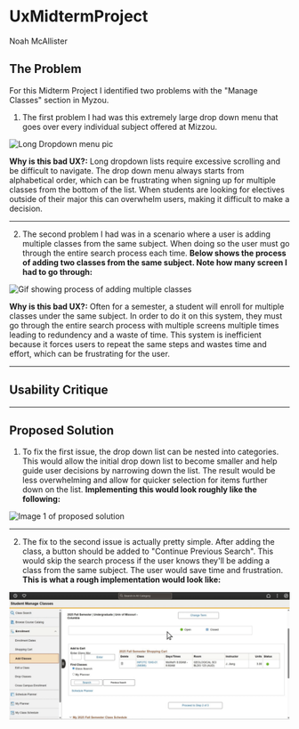 # UxMidtermProject
Noah McAllister

## The Problem
For this Midterm Project I identified two problems with the "Manage Classes" section in Myzou.

1. The first problem I had was this extremely large drop down menu that goes over every individual subject offered at Mizzou.

![Long Dropdown menu pic](https://i.imgur.com/Lz8w0fa.gif)

**Why is this bad UX?:**
Long dropdown lists require excessive scrolling and be difficult to navigate. The drop down menu always starts from alphabetical order, which can be frustrating when signing up for multiple classes from the bottom of the list. When students are looking for electives outside of their major this can overwhelm users, making it difficult to make a decision.
***
2. The second problem I had was in a scenario where a user is adding multiple classes from the same subject. When doing so the user must go through the entire search process each time. **Below shows the process of adding two classes from the same subject. Note how many screen I had to go through:**

![Gif showing process of adding multiple classes](https://github.com/noahmcallister04/UxMidtermProject/blob/main/midtermsecond%20problem%20(1).gif)

**Why is this bad UX?:**
Often for a semester, a student will enroll for multiple classes under the same subject. In order to do it on this system, they must go through the entire search process with multiple screens multiple times leading to redundency and a waste of time. This system is inefficient because it forces users to repeat the same steps and wastes time and effort, which can be frustrating for the user.

***
## Usability Critique

***
## Proposed Solution

1. To fix the first issue, the drop down list can be nested into categories. This would allow the initial drop down list to become smaller and help guide user decisions by narrowing down the list. The result would be less overwhelming and allow for quicker selection for items further down on the list. **Implementing this would look roughly like the following:**

![Image 1 of proposed solution](https://i.imgur.com/hyoNLaU.jpeg)

***
2. The fix to the second issue is actually pretty simple. After adding the class, a button should be added to "Continue Previous Search". This would skip the search process if the user knows they'll be adding a class from the same subject. The user would save time and frustration. **This is what a rough implementation would look like:**

![Image 2 of Proposed Solution](https://github.com/noahmcallister04/UxMidtermProject/blob/main/Solution%20%232%20(1).gif?raw=true)
